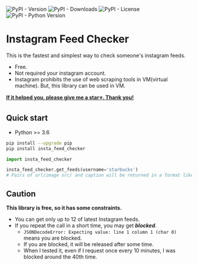 ![PyPI - Version](https://img.shields.io/pypi/v/insta-feed-checker?color=red)
![PyPI - Downloads](https://img.shields.io/pypi/dm/insta-feed-checker?color=orange)
![PyPI - License](https://img.shields.io/pypi/l/insta-feed-checker?color=green)
![PyPI - Python Version](https://img.shields.io/pypi/pyversions/insta-feed-checker?color=blue)

# Instagram Feed Checker
This is the fastest and simplest way to check someone's instagram feeds.
- Free.
- Not required your instagram account.
- Instagram prohibits the use of web scraping tools in VM(virtual machine). But, this library can be used in VM.

**<ins>If it helped you, please give me a star⭐️. Thank you!</ins>**

## Quick start
- Python >= 3.6
```bash
pip install --upgrade pip
pip install insta_feed_checker
```

```py
import insta_feed_checker

insta_feed_checker.get_feeds(username='starbucks')
# Pairs of url(image src) and caption will be returned in a format like [(text, text), (text, text), ...]
```

## Caution
**This library is free, so it has some constraints.**
- You can get only up to 12 of latest Instagram feeds.
- If you repeat the call in a short time, you may get ***blocked***.
  - `JSONDecodeError: Expecting value: line 1 column 1 (char 0)` means you are blocked.
  - If you are blocked, it will be released after some time.
  - When I tested it, even if I request once every 10 minutes, I was blocked around the 40th time.
